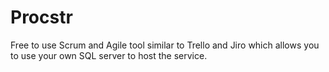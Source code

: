 # Procstr
Free to use Scrum and Agile tool similar to Trello and Jiro which allows you to use your own SQL server to host the service.
